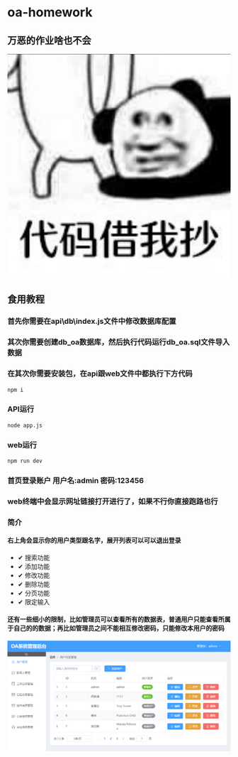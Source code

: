 # oa-homework
## 万恶的作业啥也不会

![cpoyimg.jpg](images%2Fcpoyimg.jpg)

## 食用教程

### 首先你需要在api\db\index.js文件中修改数据库配置
### 其次你需要创建db_oa数据库，然后执行代码运行db_oa.sql文件导入数据

### 在其次你需要安装包，在api跟web文件中都执行下方代码
```bash
npm i
```

### API运行
```bash
node app.js
```

### web运行
```bash
npm run dev
```
### 首页登录账户 用户名:admin 密码:123456

### web终端中会显示网址链接打开进行了，如果不行你直接跑路也行

### 简介
#### 右上角会显示你的用户类型跟名字，展开列表可以可以退出登录
- &#10004;  搜索功能
- &#10004;  添加功能
- &#10004;  修改功能
- &#10004;  删除功能
- &#10004;  分页功能
- &#10004;  限定输入

#### 还有一些细小的限制，比如管理员可以查看所有的数据表，普通用户只能查看所属于自己的的数据；再比如管理员之间不能相互修改密码，只能修改本用户的密码

![img_1.png](images%2Fimg_1.png)